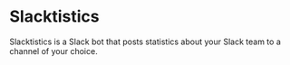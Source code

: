# Slacktistics

Slacktistics is a Slack bot that posts statistics about your Slack team to a channel of your choice.